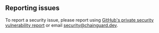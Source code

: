 ## Reporting issues

To report a security issue, please report using [GitHub's private security vulnerability report](https://docs.github.com/en/code-security/security-advisories/guidance-on-reporting-and-writing-information-about-vulnerabilities/privately-reporting-a-security-vulnerability)
or email security@chainguard.dev.
